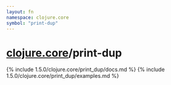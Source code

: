 ```yaml
---
layout: fn
namespace: clojure.core
symbol: "print-dup"
---
```


# [clojure.core](../)/print-dup

{% include 1.5.0/clojure.core/print_dup/docs.md %}
{% include 1.5.0/clojure.core/print_dup/examples.md %}

